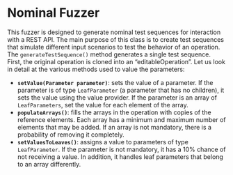 # Nominal Fuzzer
This fuzzer is designed to generate nominal test sequences for interaction with a REST API. The main purpose of this class is to create test sequences that simulate different input scenarios to test the behavior of an operation.  The ```generateTestSequence()``` method generates a single test sequence. First, the original operation is cloned into an “editableOperation”. Let us look in detail at the various methods used to value the parameters:
- **```setValue(Parameter parameter)```**: sets the value of a parameter. If the parameter is of type ```LeafParameter``` (a parameter that has no children), it sets the value using the value provider. If the parameter is an array of ```LeafParameters```, set the value for each element of the array. 
- **```populateArrays()```**: fills the arrays in the operation with copies of the reference elements. Each array has a minimum and maximum number of elements that may be added. If an array is not mandatory, there is a probability of removing it completely. 
- **```setValuesToLeaves()```**: assigns a value to parameters of type ```LeafParameter```. If the parameter is not mandatory, it has a 10% chance of not receiving a value. In addition, it handles leaf parameters that belong to an array differently.